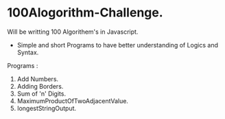 # 100Alogorithm-Challenge.
Will be writting 100 Algorithem's in Javascript.

- Simple and short Programs to have better understanding of Logics and Syntax.


Programs : 
1. Add Numbers.
2. Adding Borders.
3. Sum of 'n' Digits.
4. MaximumProductOfTwoAdjacentValue.
5. longestStringOutput.
